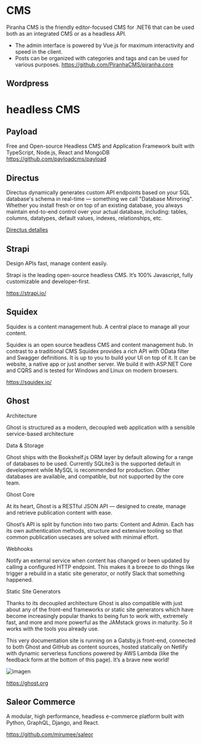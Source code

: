 # CMS

Piranha CMS is the friendly editor-focused CMS for .NET6 that can be used both as an integrated CMS or as a headless API. 
- The admin interface is powered by Vue.js for maximum interactivity and speed in the client.
- Posts can be organized with categories and tags and can be used for various purposes.
https://github.com/PiranhaCMS/piranha.core

## Wordpress



#  headless CMS

## Payload

Free and Open-source Headless CMS and Application Framework built with TypeScript, Node.js, React and MongoDB 
https://github.com/payloadcms/payload
 
## Directus

Directus dynamically generates custom API endpoints based on your SQL database's schema in real-time — something we call "Database Mirroring". Whether you install fresh or on top of an existing database, you always maintain end-to-end control over your actual database, including: tables, columns, datatypes, default values, indexes, relationships, etc.

[Directus detalles](/node/directus.md)
 
 
## Strapi

Design APIs fast, manage content easily.

Strapi  is  the  leading  open-source  headless  CMS.  It’s  100%  Javascript,  fully   customizable and developer-first.
 
https://strapi.io/


## Squidex

Squidex is a content management hub. A central place to manage all your content.

Squidex is an open source headless CMS and content management hub. In contrast to a traditional CMS Squidex provides a rich API with OData filter and Swagger definitions. It is up to you to build your UI on top of it. It can be website, a native app or just another server. We build it with ASP.NET Core and CQRS and is tested for Windows and Linux on modern browsers.

https://squidex.io/


## Ghost

Architecture

Ghost is structured as a modern, decoupled web application with a sensible service-based architecture


Data & Storage

Ghost ships with the Bookshelf.js ORM layer by default allowing for a range of databases to be used. Currently SQLite3 is the supported default in development while MySQL is recommended for production. Other databases are available, and compatible, but not supported by the core team.

Ghost Core

At its heart, Ghost is a RESTful JSON API — designed to create, manage and retrieve publication content with ease.

Ghost’s API is split by function into two parts: Content and Admin. Each has its own authentication methods, structure and extensive tooling so that common publication usecases are solved with minimal effort.

Webhooks

Notify an external service when content has changed or been updated by calling a configured HTTP endpoint. This makes it a breeze to do things like trigger a rebuild in a static site generator, or notify Slack that something happened.

Static Site Generators

Thanks to its decoupled architecture Ghost is also compatible with just about any of the front-end frameworks or static site generators which have become increasingly popular thanks to being fun to work with, extremely fast, and more and more powerful as the JAMstack grows in maturity. So it works with the tools you already use.

This very documentation site is running on a Gatsby.js front-end, connected to both Ghost and GitHub as content sources, hosted statically on Netlify with dynamic serverless functions powered by AWS Lambda (like the feedback form at the bottom of this page). It’s a brave new world!


![imagen](https://user-images.githubusercontent.com/222181/117505046-0bc70d80-af49-11eb-8478-a44a9eb32726.png)



https://ghost.org


## Saleor Commerce

A modular, high performance, headless e-commerce platform built with Python, GraphQL, Django, and React. 
 
https://github.com/mirumee/saleor
 
 